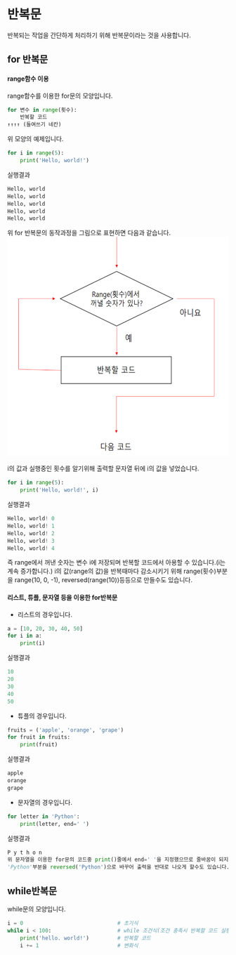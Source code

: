 # 반복문
반복되는 작업을 간단하게 처리하기 위해 반복문이라는 것을 사용합니다.

## for 반복문

#### range함수 이용
range함수를 이용한 for문의 모양입니다.
```python
for 변수 in range(횟수):
    반복할 코드
↑↑↑↑ (들여쓰기 네칸)
```
위 모양의 예제입니다.
```python
for i in range(5):
    print('Hello, world!')
```
실행결과
```python
Hello, world
Hello, world
Hello, world
Hello, world
Hello, world
```
위 for 반복문의 동작과정을 그림으로 표현하면 다음과 같습니다.
<img width="600" height="500" src=".././pic/statement_forloop.png"></img>

i의 값과 실행중인 횟수를 알기위해 출력할 문자열 뒤에 i의 값을 넣었습니다.
```python
for i in range(5):
    print('Hello, world!', i)
```
실행결과
```python
Hello, world! 0
Hello, world! 1
Hello, world! 2
Hello, world! 3
Hello, world! 4
```
즉 range에서 꺼낸 숫자는 변수 i에 저장되며 반복할 코드에서 아용할 수 있습니다.(i는 계속 증가합니다.)
i의 값(range의 값)을 반복때마다 감소시키기 위해 range(횟수)부분을 range(10, 0, -1), reversed(range(10))등등으로 만들수도 있습니다.

#### 리스트, 튜플, 문자열 등을 이용한 for반복문
* 리스트의 경우입니다.
```python
a = [10, 20, 30, 40, 50]
for i in a:
    print(i)
```
실행결과
```python
10
20
30
40
50
```
* 튜플의 경우입니다.
```python
fruits = ('apple', 'orange', 'grape')
for fruit in fruits:
    print(fruit)
```
실행결과
```python
apple
orange
grape
```
* 문자열의 경우입니다.
```python
for letter in 'Python':
    print(letter, end=' ')
```
실행결과
```python
P y t h o n
위 문자열을 이용한 for문의 코드중 print()줄에서 end=' '을 지정했으므로 줄바꿈이 되지않고, 각 문자가 공백으로 띄워져서 출력됩니다.
'Python'부분을 reversed('Python')으로 바꾸어 출력을 반대로 나오게 할수도 있습니다.
```


## while반복문
while문의 모양입니다.
```python
i = 0                              # 초기식
while i < 100:                     # while 조건식(조건 충족시 반복할 코드 실행)
    print('hello. world!')         # 반복할 코드
    i += 1                         # 변화식
```
